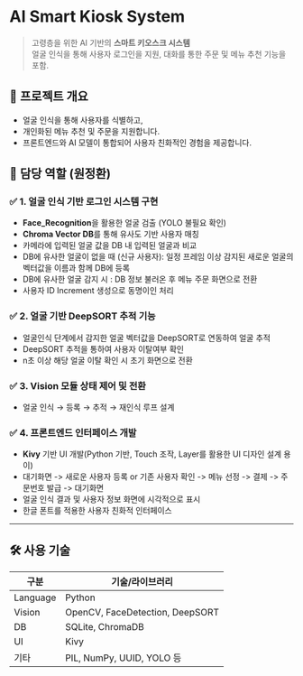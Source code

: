 # AI Smart Kiosk System

> 고령층을 위한 AI 기반의 **스마트 키오스크 시스템**  
> 얼굴 인식을 통해 사용자 로그인을 지원, 대화를 통한 주문 및 메뉴 추천 기능을 포함.

## 🧠 프로젝트 개요

- 얼굴 인식을 통해 사용자를 식별하고,
- 개인화된 메뉴 추천 및 주문을 지원합니다.
- 프론트엔드와 AI 모델이 통합되어 사용자 친화적인 경험을 제공합니다.

## 👤 담당 역할 (원정환)
### ✅ 1. 얼굴 인식 기반 로그인 시스템 구현

- **Face_Recognition**을 활용한 얼굴 검출 (YOLO 불필요 확인)
- **Chroma Vector DB**를 통해 유사도 기반 사용자 매칭
- 카메라에 입력된 얼굴 값을 DB 내 입력된 얼굴과 비교
- DB에 유사한 얼굴이 없을 때 (신규 사용자): 일정 프레임 이상 감지된 새로운 얼굴의 벡터값을 이름과 함께 DB에 등록
- DB에 유사한 얼굴 감지 시 : DB 정보 불러온 후 메뉴 주문 화면으로 전환
- 사용자 ID Increment 생성으로 동명이인 처리

### ✅ 2. 얼굴 기반 DeepSORT 추적 기능
- 얼굴인식 단계에서 감지한 얼굴 벡터값을 DeepSORT로 연동하여 얼굴 추적
- DeepSORT 추적을 통하여 사용자 이탈여부 확인
- n초 이상 해당 얼굴 이탈 확인 시 초기 화면으로 전환
  
### ✅ 3. Vision 모듈 상태 제어 및 전환
- 얼굴 인식 → 등록 → 추적 → 재인식 루프 설계

### ✅ 4. 프론트엔드 인터페이스 개발
- **Kivy** 기반 UI 개발(Python 기반, Touch 조작, Layer를 활용한 UI 디자인 설계 용이)
- 대기화면 -> 새로운 사용자 등록 or 기존 사용자 확인 -> 메뉴 선정 -> 결제 -> 주문번호 발급 -> 대기화면
- 얼굴 인식 결과 및 사용자 정보 화면에 시각적으로 표시
- 한글 폰트를 적용한 사용자 친화적 인터페이스

---

## 🛠 사용 기술

| 구분        | 기술/라이브러리 |
|-------------|----------------|
| Language    | Python         |
| Vision      | OpenCV, FaceDetection, DeepSORT |
| DB          | SQLite, ChromaDB |
| UI          | Kivy           |
| 기타        | PIL, NumPy, UUID, YOLO 등 |
